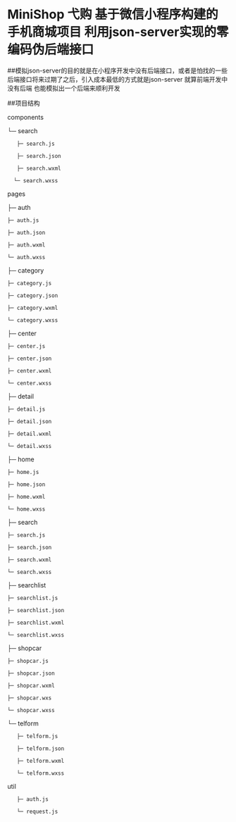 # MiniShop 弋购 基于微信小程序构建的手机商城项目 利用json-server实现的零编码伪后端接口

##模拟json-server的目的就是在小程序开发中没有后端接口，或者是怕找的一些后端接口将来过期了之后，引入成本最低的方式就是json-server  就算前端开发中没有后端 也能模拟出一个后端来顺利开发 

##项目结构

components

└─ search

       ├─ search.js
       
       ├─ search.json
       
       ├─ search.wxml
       
      └─ search.wxss
       
pages

├─ auth

    ├─ auth.js

    ├─ auth.json

    ├─ auth.wxml

    └─ auth.wxss

├─ category

    ├─ category.js

    ├─ category.json

    ├─ category.wxml

    └─ category.wxss

├─ center

    ├─ center.js

    ├─ center.json

    ├─ center.wxml

    └─ center.wxss

├─ detail

    ├─ detail.js

    ├─ detail.json

    ├─ detail.wxml

    └─ detail.wxss

├─ home

    ├─ home.js

    ├─ home.json

    ├─ home.wxml

    └─ home.wxss

├─ search

    ├─ search.js

    ├─ search.json

    ├─ search.wxml

    └─ search.wxss

├─ searchlist

    ├─ searchlist.js

    ├─ searchlist.json

    ├─ searchlist.wxml

    └─ searchlist.wxss

├─ shopcar

    ├─ shopcar.js

    ├─ shopcar.json

    ├─ shopcar.wxml

    ├─ shopcar.wxs

    └─ shopcar.wxss

└─ telform

       ├─ telform.js
       
       ├─ telform.json
       
       ├─ telform.wxml
       
       └─ telform.wxss
       
       
util

       ├─ auth.js

       └─ request.js
